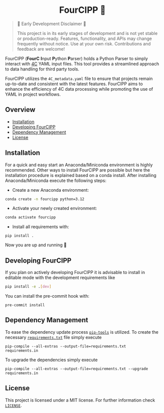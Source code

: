 <h1 align="center">
  FourCIPP 🐍
</h1>

> 🚧 Early Development Disclaimer 🚧
>
>This project is in its early stages of development and is not yet stable or production-ready. Features, functionality, and APIs may change frequently without notice. Use at your own risk. Contributions and feedback are welcome!

FourCIPP (**FourC** **I**nput **P**ython **P**arser) holds a Python Parser to simply interact with [4C](https://www.4c-multiphysics.org/) YAML input files. This tool provides a streamlined approach to data handling for third party tools.

FourCIPP utilizes the `4C_metadata.yaml` file to ensure that projects remain up-to-date and consistent with the latest features. FourCIPP aims to enhance the efficiency of 4C data processing while promoting the use of YAML in project workflows.

## Overview <!-- omit from toc -->
- [Installation](#installation)
- [Developing FourCIPP](#developing-fourcipp)
- [Dependency Management](#dependency-management)
- [License](#license)



## Installation

For a quick and easy start an Anaconda/Miniconda environment is highly recommended. Other ways to install FourCIPP are possible but here the installation procedure is explained based on a conda install. After installing Anaconda/Miniconda
execute the following steps:

- Create a new Anaconda environment:
```bash
conda create -n fourcipp python=3.12
```

- Activate your newly created environment:
```bash
conda activate fourcipp
```

- Install all requirements with:
```
pip install .
```

Now you are up and running 🎉

## Developing FourCIPP

If you plan on actively developing FourCIPP it is advisable to install in editable mode with the development requirements like

```bash
pip install -e .[dev]
```

You can install the pre-commit hook with:
```
pre-commit install
```

## Dependency Management

To ease the dependency update process [`pip-tools`](https://github.com/jazzband/pip-tools) is utilized. To create the necessary [`requirements.txt`](./requirements.txt) file simply execute

```
pip-compile --all-extras --output-file=requirements.txt requirements.in
````

To upgrade the dependencies simply execute

```
pip-compile --all-extras --output-file=requirements.txt --upgrade requirements.in
````

## License

This project is licensed under a MIT license. For further information check [`LICENSE`](./LICENSE).

